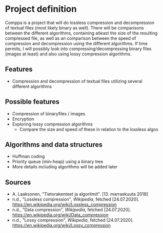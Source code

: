 # Project definition
Comppa is a project that will do lossless compression and decompression of textual files (most likely binary as well). There will be comparisons between the different algorithms, containing atleast the size of the resulting compressed file, as well as an comparison between the speed of compression and decompression using the different algorithms. If time permits, I will possibly look into compressing/decompressing binary files (images at least) and also using lossy compression algorithms.

## Features
* Compression and decompression of textual files utilizing several different algorithms

## Possible features
* Compression of binaryfiles / images
* Encryption
* Exploring lossy compression algorithms
  * Compare the size and speed of these in relation to the lossless algos

## Algorithms and data structures
* Huffman coding
* Priority queue (min-heap) using a binary tree
* More details including algorithms will be added later

## Sources
* A. Laaksonen, "Tietorakenteet ja algoritmit". [13. marraskuuta 2018]
* n.d., "Lossless compression", _Wikipedia_, fetched [24.07.2020]. https://en.wikipedia.org/wiki/Lossless_compression
* n.d., "Data compression", _Wikipedia_, fetched [24.07.2020]. https://en.wikipedia.org/wiki/Data_compression
* n.d., "Lossy compression", _Wikipedia_, fetched [24.07.2020]. https://en.wikipedia.org/wiki/Lossy_compression
